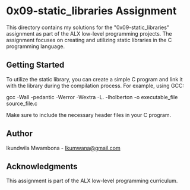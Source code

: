 # 0x09-static_libraries Assignment

This directory contains my solutions for the "0x09-static_libraries" assignment as part of the ALX low-level programming projects. The assignment focuses on creating and utilizing static libraries in the C programming language.

## Getting Started

To utilize the static library, you can create a simple C program and link it with the library during the compilation process. For example, using GCC:

gcc -Wall -pedantic -Werror -Wextra -L. -lholberton -o executable_file source_file.c

Make sure to include the necessary header files in your C program.

## Author

Ikundwila Mwambona - Ikumwana@gmail.com

## Acknowledgments

This assignment is part of the ALX low-level programming curriculum.

